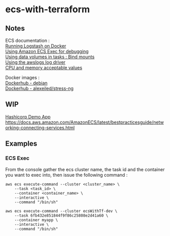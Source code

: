 # ecs-with-terraform

## Notes

ECS documentation :  
[Running Logstash on Docker](https://www.elastic.co/guide/en/logstash/current/docker.html)  
[Using Amazon ECS Exec for debugging](https://docs.aws.amazon.com/en_en/AmazonECS/latest/userguide/ecs-exec.html)  
[Using data volumes in tasks : Bind mounts](https://docs.aws.amazon.com/AmazonECS/latest/developerguide/bind-mounts.html)  
[Using the awslogs log driver](https://docs.aws.amazon.com/AmazonECS/latest/developerguide/using_awslogs.html#specify-log-config)  
[CPU and memory acceptable values](https://docs.aws.amazon.com/AmazonECS/latest/developerguide/task-cpu-memory-error.html)  

Docker images :  
[Dockerhub - debian](https://hub.docker.com/_/debian)  
[Dockerhub - alexeiled/stress-ng](https://hub.docker.com/r/alexeiled/stress-ng/)  

## WIP

[Hashicorp Demo App](https://github.com/hashicorp/demo-consul-101/tree/master)  
https://docs.aws.amazon.com/AmazonECS/latest/bestpracticesguide/networking-connecting-services.html  

## Examples

### ECS Exec

From the console gather the ecs cluster name, the task id and the container you want to exec into, then issue the following command :  

```
aws ecs execute-command --cluster <cluster_name> \
    --task <task_id> \
    --container <container_name> \
    --interactive \
    --command "/bin/sh"
```

```
aws ecs execute-command --cluster ecsWithTf-dev \
    --task 6fb432e851844f9f86c25808e2d41a60 \
    --container myapp \
    --interactive \
    --command "/bin/sh"
```
